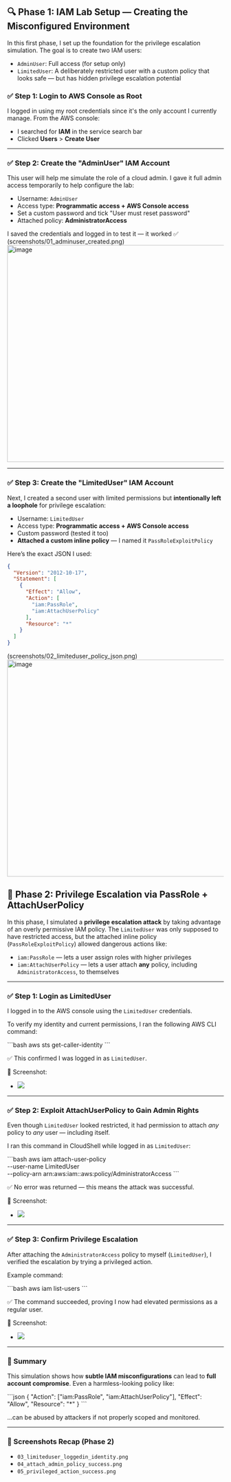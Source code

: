 
## 🔍 Phase 1: IAM Lab Setup — Creating the Misconfigured Environment

In this first phase, I set up the foundation for the privilege escalation simulation. The goal is to create two IAM users:

- `AdminUser`: Full access (for setup only)
- `LimitedUser`: A deliberately restricted user with a custom policy that looks safe — but has hidden privilege escalation potential


### ✅ Step 1: Login to AWS Console as Root
I logged in using my root credentials since it's the only account I currently manage. From the AWS console:

- I searched for **IAM** in the service search bar
- Clicked **Users** > **Create User**

---

### ✅ Step 2: Create the "AdminUser" IAM Account
This user will help me simulate the role of a cloud admin. I gave it full admin access temporarily to help configure the lab:

- Username: `AdminUser`
- Access type: **Programmatic access + AWS Console access**
- Set a custom password and tick "User must reset password"
- Attached policy: **AdministratorAccess**

I saved the credentials and logged in to test it — it worked ✅
(screenshots/01_adminuser_created.png) <img width="960" height="505" alt="image" src="https://github.com/user-attachments/assets/8abe63dc-659a-456d-bcd3-9caacdae8d2e" />

---

### ✅ Step 3: Create the "LimitedUser" IAM Account
Next, I created a second user with limited permissions but **intentionally left a loophole** for privilege escalation:

- Username: `LimitedUser`
- Access type: **Programmatic access + AWS Console access**
- Custom password (tested it too)
- **Attached a custom inline policy** — I named it `PassRoleExploitPolicy`

Here’s the exact JSON I used:

```json
{
  "Version": "2012-10-17",
  "Statement": [
    {
      "Effect": "Allow",
      "Action": [
        "iam:PassRole",
        "iam:AttachUserPolicy"
      ],
      "Resource": "*"
    }
  ]
}
```
(screenshots/02_limiteduser_policy_json.png) <img width="960" height="505" alt="image" src="https://github.com/user-attachments/assets/9035194d-23b7-4846-a1be-e9cd939d8d13" />

## 🚨 Phase 2: Privilege Escalation via PassRole + AttachUserPolicy

In this phase, I simulated a **privilege escalation attack** by taking advantage of an overly permissive IAM policy. The `LimitedUser` was only supposed to have restricted access, but the attached inline policy (`PassRoleExploitPolicy`) allowed dangerous actions like:

- `iam:PassRole` — lets a user assign roles with higher privileges  
- `iam:AttachUserPolicy` — lets a user attach **any** policy, including `AdministratorAccess`, to themselves

---

### ✅ Step 1: Login as LimitedUser

I logged in to the AWS console using the `LimitedUser` credentials.

To verify my identity and current permissions, I ran the following AWS CLI command:

\`\`\`bash
aws sts get-caller-identity
\`\`\`

✅ This confirmed I was logged in as `LimitedUser`.

📸 Screenshot:  
- ![](screenshots/03_limiteduser_loggedin_identity.png)

---

### ✅ Step 2: Exploit AttachUserPolicy to Gain Admin Rights

Even though `LimitedUser` looked restricted, it had permission to attach *any* policy to *any* user — including itself.

I ran this command in CloudShell while logged in as `LimitedUser`:

\`\`\`bash
aws iam attach-user-policy \
  --user-name LimitedUser \
  --policy-arn arn:aws:iam::aws:policy/AdministratorAccess
\`\`\`

✅ No error was returned — this means the attack was successful.

📸 Screenshot:  
- ![](screenshots/04_attach_admin_policy_success.png)

---

### ✅ Step 3: Confirm Privilege Escalation

After attaching the `AdministratorAccess` policy to myself (`LimitedUser`), I verified the escalation by trying a privileged action.

Example command:

\`\`\`bash
aws iam list-users
\`\`\`

✅ The command succeeded, proving I now had elevated permissions as a regular user.

📸 Screenshot:  
- ![](screenshots/05_privileged_action_success.png)

---

### 🧠 Summary

This simulation shows how **subtle IAM misconfigurations** can lead to **full account compromise**. Even a harmless-looking policy like:

\`\`\`json
{
  "Action": ["iam:PassRole", "iam:AttachUserPolicy"],
  "Effect": "Allow",
  "Resource": "*"
}
\`\`\`

…can be abused by attackers if not properly scoped and monitored.

---

### 📸 Screenshots Recap (Phase 2)

- `03_limiteduser_loggedin_identity.png`  
- `04_attach_admin_policy_success.png`  
- `05_privileged_action_success.png`

